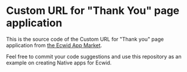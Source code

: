 # Custom URL for "Thank You" page application

This is the source code of the Custom URL for "Thank you" page application from [the Ecwid App Market](https://www.ecwid.com/apps/customizestorefront/custom-thank-you). 

Feel free to commit your code suggestions and use this repository as an example on creating Native apps for Ecwid.
